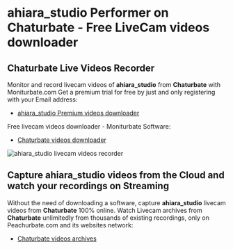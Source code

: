 # ahiara_studio Performer on Chaturbate - Free LiveCam videos downloader

## Chaturbate Live Videos Recorder

Monitor and record livecam videos of **ahiara_studio** from **Chaturbate** with Moniturbate.com
Get a premium trial for free by just and only registering with your Email address:
* [ahiara_studio Premium videos downloader](https://moniturbate.com/request-demo-licence-key.html)

Free livecam videos downloader - Moniturbate Software:
* [Chaturbate videos downloader](https://moniturbate.com/moniturbate-download-software.html)

![ahiara_studio livecam videos recorder](https://peachurnet.com/templates/moniturbate-software.png)


## Capture ahiara_studio videos from the Cloud and watch your recordings on Streaming

Without the need of downloading a software, capture **ahiara_studio** livecam videos from **Chaturbate** 100% online.
Watch Livecam archives from **Chaturbate** unlimitedly from thousands of existing recordings, only on Peachurbate.com and its websites network:
* [Chaturbate videos archives](https://peachurnet.com/)